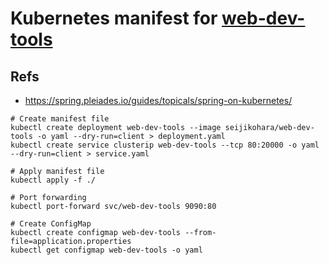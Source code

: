 # Kubernetes manifest for [web-dev-tools](https://github.com/seijikohara/web-dev-tools)

## Refs

- https://spring.pleiades.io/guides/topicals/spring-on-kubernetes/

```shell
# Create manifest file
kubectl create deployment web-dev-tools --image seijikohara/web-dev-tools -o yaml --dry-run=client > deployment.yaml
kubectl create service clusterip web-dev-tools --tcp 80:20000 -o yaml --dry-run=client > service.yaml

# Apply manifest file
kubectl apply -f ./

# Port forwarding
kubectl port-forward svc/web-dev-tools 9090:80

# Create ConfigMap
kubectl create configmap web-dev-tools --from-file=application.properties
kubectl get configmap web-dev-tools -o yaml
```